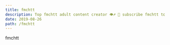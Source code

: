 ```yaml
---
title: fmchtt
description: Top fmchtt adult content creator 👁♐️ 👑 subscribe fmchtt to my porn site below IG fmchtt
date: 2019-08-26
path: /fmchtt
---
```


fmchtt